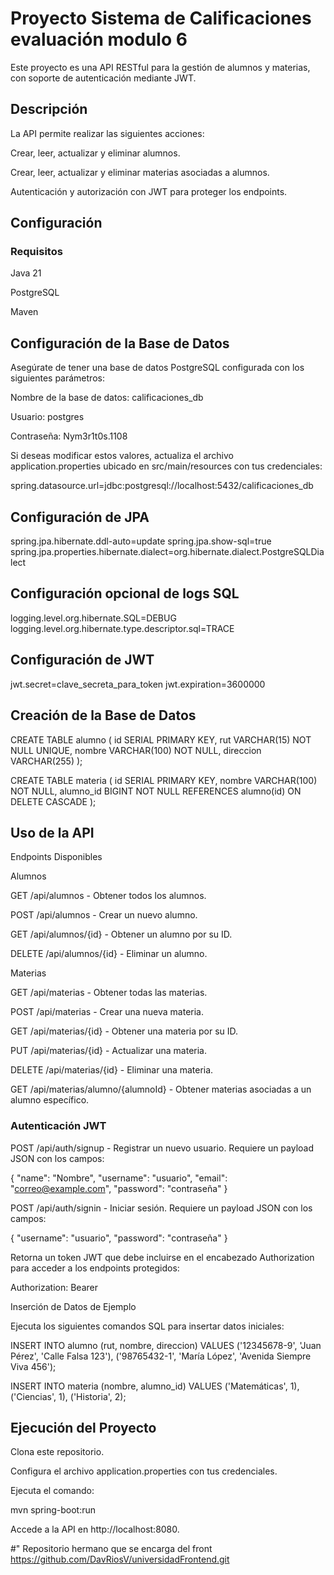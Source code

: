 # Proyecto Sistema de Calificaciones evaluación modulo 6

Este proyecto es una API RESTful para la gestión de alumnos y materias, con soporte de autenticación mediante JWT.

## Descripción

La API permite realizar las siguientes acciones:

Crear, leer, actualizar y eliminar alumnos.

Crear, leer, actualizar y eliminar materias asociadas a alumnos.

Autenticación y autorización con JWT para proteger los endpoints.

## Configuración

### Requisitos

Java 21

PostgreSQL

Maven

## Configuración de la Base de Datos

Asegúrate de tener una base de datos PostgreSQL configurada con los siguientes parámetros:

Nombre de la base de datos: calificaciones_db

Usuario: postgres

Contraseña: Nym3r1t0s.1108

Si deseas modificar estos valores, actualiza el archivo application.properties ubicado en src/main/resources con tus credenciales:

spring.datasource.url=jdbc:postgresql://localhost:5432/calificaciones_db

## Configuración de JPA
spring.jpa.hibernate.ddl-auto=update
spring.jpa.show-sql=true
spring.jpa.properties.hibernate.dialect=org.hibernate.dialect.PostgreSQLDialect

## Configuración opcional de logs SQL
logging.level.org.hibernate.SQL=DEBUG
logging.level.org.hibernate.type.descriptor.sql=TRACE

## Configuración de JWT
jwt.secret=clave_secreta_para_token
jwt.expiration=3600000

## Creación de la Base de Datos
CREATE TABLE alumno (
    id SERIAL PRIMARY KEY,
    rut VARCHAR(15) NOT NULL UNIQUE,
    nombre VARCHAR(100) NOT NULL,
    direccion VARCHAR(255)
);

CREATE TABLE materia (
    id SERIAL PRIMARY KEY,
    nombre VARCHAR(100) NOT NULL,
    alumno_id BIGINT NOT NULL REFERENCES alumno(id) ON DELETE CASCADE
);

## Uso de la API

Endpoints Disponibles

Alumnos

GET /api/alumnos - Obtener todos los alumnos.

POST /api/alumnos - Crear un nuevo alumno.

GET /api/alumnos/{id} - Obtener un alumno por su ID.

DELETE /api/alumnos/{id} - Eliminar un alumno.

Materias

GET /api/materias - Obtener todas las materias.

POST /api/materias - Crear una nueva materia.

GET /api/materias/{id} - Obtener una materia por su ID.

PUT /api/materias/{id} - Actualizar una materia.

DELETE /api/materias/{id} - Eliminar una materia.

GET /api/materias/alumno/{alumnoId} - Obtener materias asociadas a un alumno específico.

### Autenticación JWT

POST /api/auth/signup - Registrar un nuevo usuario. Requiere un payload JSON con los campos:

{
  "name": "Nombre",
  "username": "usuario",
  "email": "correo@example.com",
  "password": "contraseña"
}

POST /api/auth/signin - Iniciar sesión. Requiere un payload JSON con los campos:

{
  "username": "usuario",
  "password": "contraseña"
}

Retorna un token JWT que debe incluirse en el encabezado Authorization para acceder a los endpoints protegidos:

Authorization: Bearer <token>

Inserción de Datos de Ejemplo

Ejecuta los siguientes comandos SQL para insertar datos iniciales:

INSERT INTO alumno (rut, nombre, direccion) VALUES
('12345678-9', 'Juan Pérez', 'Calle Falsa 123'),
('98765432-1', 'María López', 'Avenida Siempre Viva 456');

INSERT INTO materia (nombre, alumno_id) VALUES
('Matemáticas', 1),
('Ciencias', 1),
('Historia', 2);

## Ejecución del Proyecto

Clona este repositorio.

Configura el archivo application.properties con tus credenciales.

Ejecuta el comando:

mvn spring-boot:run

Accede a la API en http://localhost:8080.

#" Repositorio hermano que se encarga del front 
https://github.com/DavRiosV/universidadFrontend.git
